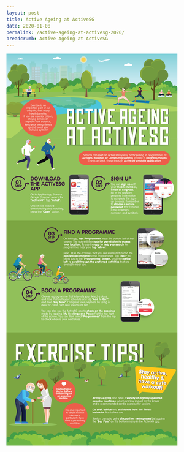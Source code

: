 ```yaml
---
layout: post
title: Active Ageing at ActiveSG
date: 2020-01-08
permalink: /active-ageing-at-activesg-2020/
breadcrumb: Active Ageing at ActiveSG
---
```


![image1](/images/articles/active-ageing-at-activesg/active-ageing-at-activesg.jpg)
